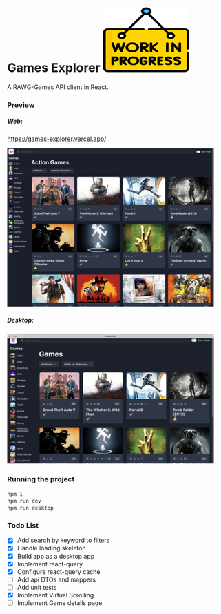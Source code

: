 # Games Explorer    <img width="200" height="150" alt="Work in progress...." src="https://github.com/tarekselem/games-explorer/blob/main/public/work-in-progress.png">
A RAWG-Games API client in React.


### Preview

##### Web:
https://games-explorer.vercel.app/

<img width="480" alt="Screenshot 2022-08-18 at 23 33 02" src="https://github.com/tarekselem/games-explorer/blob/main/public/preview1.png">

##### Desktop:

<img width="480" alt="Screenshot 2022-08-18 at 23 33 02" src="https://github.com/tarekselem/games-explorer/blob/main/public/preview2.png">

### Running the project

```
npm i
npm run dev
npm run desktop
```

### Todo List
- [x] Add search by keyword to filters
- [x] Handle loading skeleton
- [x] Build app as a desktop app
- [x] Implement react-query
- [x] Configure react-query cache
- [ ] Add api DTOs and mappers
- [ ] Add unit tests
- [x] Implement Virtual Scrolling
- [ ] Implement Game details page
